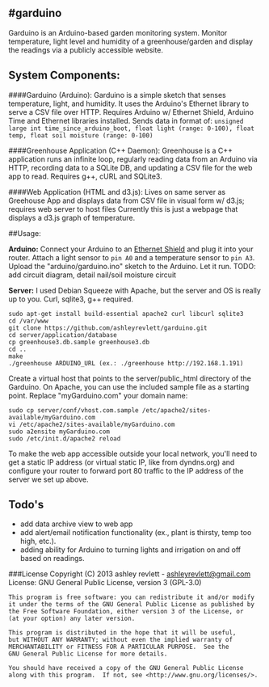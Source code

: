 #garduino
---

Garduino is an Arduino-based garden monitoring system.
Monitor temperature, light level and humidity of a greenhouse/garden
and display the readings via a publicly accessible website.

## System Components:

####Garduino (Arduino): 
Garduino is a simple sketch that senses temperature, light, and humidity.
It uses the Arduino's Ethernet library to serve a CSV file over HTTP.
Requires Arduino w/ Ethernet Shield, Arduino Time and Ethernet libraries installed.
Sends data in format of:
```unsigned large int time_since_arduino_boot, float light (range: 0-100), float temp, float soil moisture (range: 0-100)```

####Greenhouse Application (C++ Daemon):
Greenhouse is a C++ application runs an infinite loop, regularly reading data 
from an Arduino via HTTP, recording data to a SQLite DB, and updating a CSV file for the web app to read.
Requires g++, cURL and SQLite3.

####Web Application (HTML and d3.js):
Lives on same server as Greehouse App and displays data from CSV file
in visual form w/ d3.js; requires web server to host files
Currently this is just a webpage that displays a d3.js graph of temperature. 	

##Usage:

**Arduino:**
Connect your Arduino to an [Ethernet Shield](http://arduino.cc/en/Main/ArduinoEthernetShield) and plug it into your router. 
Attach a light sensor to ```pin A0``` and a temperature sensor to ```pin A3```. 
Upload the "arduino/garduino.ino" sketch to the Arduino.
Let it run. 
TODO: add circuit diagram, detail nail/soil moisture circuit

**Server:**
I used Debian Squeeze with Apache, but the server and OS is really up to you. Curl, sqlite3, g++ required.
```
sudo apt-get install build-essential apache2 curl libcurl sqlite3
cd /var/www
git clone https://github.com/ashleyrevlett/garduino.git
cd server/application/database
cp greenhouse3.db.sample greenhouse3.db
cd ..
make
./greenhouse ARDUINO_URL (ex.: ./greenhouse http://192.168.1.191)
```
Create a virtual host that points to the server/public_html directory of the Garduino. 
On Apache, you can use the included sample file as a starting point.
Replace "myGarduino.com" your domain name:
```
sudo cp server/conf/vhost.com.sample /etc/apache2/sites-available/myGarduino.com
vi /etc/apache2/sites-available/myGarduino.com
sudo a2ensite myGarduino.com
sudo /etc/init.d/apache2 reload
```

To make the web app accessible outside your local network, you'll need to get a static IP
address (or virtual static IP, like from dyndns.org) and configure your router to forward port 80 traffic to 
the IP address of the server we set up above.

## Todo's

* add data archive view to web app
* add alert/email notification functionality (ex., plant is thirsty, temp too high, etc.).
* adding ability for Arduino to turning lights and irrigation on and off based on readings. 

###License
	Copyright (C) 2013 ashley revlett - ashleyrevlett@gmail.com
	License: GNU General Public License, version 3 (GPL-3.0)

	This program is free software: you can redistribute it and/or modify
	it under the terms of the GNU General Public License as published by
	the Free Software Foundation, either version 3 of the License, or
	(at your option) any later version.

	This program is distributed in the hope that it will be useful,
	but WITHOUT ANY WARRANTY; without even the implied warranty of
	MERCHANTABILITY or FITNESS FOR A PARTICULAR PURPOSE.  See the
	GNU General Public License for more details.

	You should have received a copy of the GNU General Public License
	along with this program.  If not, see <http://www.gnu.org/licenses/>.